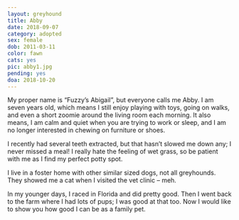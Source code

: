```yaml
---
layout: greyhound
title: Abby
date: 2018-09-07
category: adopted
sex: female
dob: 2011-03-11
color: fawn
cats: yes
pic: abby1.jpg
pending: yes
doa: 2018-10-20
---
```


My proper name is “Fuzzy’s Abigail”, but everyone calls me Abby.  I am seven years old, which means I still enjoy playing with toys, going on walks, and even a short zoomie around the living room each morning.  It also means, I am calm and quiet when you are trying to work or sleep, and I am no longer interested in chewing on furniture or shoes.

 

I recently had several teeth extracted, but that hasn’t slowed me down any; I never missed a meal!  I really hate the feeling of wet grass, so be patient with me as I find my perfect potty spot. 

 

I live in a foster home with other similar sized dogs, not all greyhounds.  They showed me a cat when I visited the vet clinic – meh.  

 

In my younger days, I raced in Florida and did pretty good.  Then I went back to the farm where I had lots of pups; I was good at that too.  Now I would like to show you how good I can be as a family pet.
